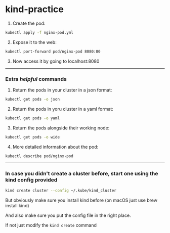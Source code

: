 # kind-practice

1. Create the pod:
```bash
kubectl apply -f nginx-pod.yml
```

2. Expose it to the web:
```bash
kubectl port-forward pod/nginx-pod 8080:80
```

3. Now access it by going to localhost:8080

---

### Extra *helpful* commands

1. Return the pods in your cluster in a json format:
```bash
kubectl get pods -o json
```

2. Return the pods in yoru cluster in a yaml format:
```bash
kubectl get pods -o yaml
```

3. Return the pods alongside their working node:
```bash
kubectl get pods -o wide
```

4. More detailed information about the pod:
```bash
kubectl describe pod/nginx-pod
```

---

### In case you didn't create a cluster before, start one using the kind config provided
```bash
kind create cluster --config ~/.kube/kind_cluster
```
But obviously make sure you install kind before (on macOS just use brew install kind)

And also make sure you put the config file in the right place.

If not just modify the ```kind create``` command
